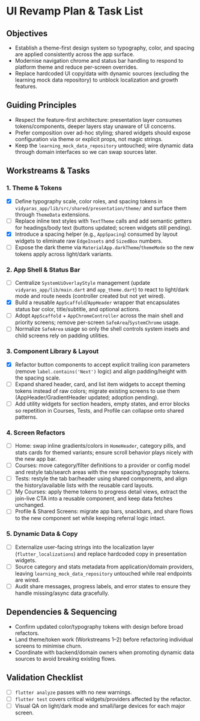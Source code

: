 # UI Revamp Plan & Task List

## Objectives
- Establish a theme-first design system so typography, color, and spacing are applied consistently across the app surface.
- Modernise navigation chrome and status bar handling to respond to platform theme and reduce per-screen overrides.
- Replace hardcoded UI copy/data with dynamic sources (excluding the learning mock data repository) to unblock localization and growth features.

## Guiding Principles
- Respect the feature-first architecture: presentation layer consumes tokens/components, deeper layers stay unaware of UI concerns.
- Prefer composition over ad-hoc styling; shared widgets should expose configuration via theme or explicit props, not magic strings.
- Keep the `learning_mock_data_repository` untouched; wire dynamic data through domain interfaces so we can swap sources later.

## Workstreams & Tasks

### 1. Theme & Tokens
- [x] Define typography scale, color roles, and spacing tokens in `vidyaras_app/lib/src/shared/presentation/theme/` and surface them through `ThemeData` extensions.
- [ ] Replace inline text styles with `TextTheme` calls and add semantic getters for headings/body text (buttons updated; screen widgets still pending).
- [x] Introduce a spacing helper (e.g., `AppSpacing`) consumed by layout widgets to eliminate raw `EdgeInsets` and `SizedBox` numbers.
- [ ] Expose the dark theme via `MaterialApp.darkTheme`/`themeMode` so the new tokens apply across light/dark variants.

### 2. App Shell & Status Bar
- [ ] Centralize `SystemUiOverlayStyle` management (update `vidyaras_app/lib/main.dart` and `app_theme.dart`) to react to light/dark mode and route needs (controller created but not yet wired).
- [x] Build a reusable `AppScaffold`/`AppHeader` wrapper that encapsulates status bar color, title/subtitle, and optional actions.
- [ ] Adopt `AppScaffold` + `AppChromeController` across the main shell and priority screens; remove per-screen `SafeArea`/`SystemChrome` usage.
- [ ] Normalize `SafeArea` usage so only the shell controls system insets and child screens rely on padding utilities.

### 3. Component Library & Layout
- [x] Refactor button components to accept explicit trailing icon parameters (remove `label.contains('Next')` logic) and align padding/height with the spacing scale.
- [ ] Expand shared header, card, and list item widgets to accept theming tokens instead of raw colors; migrate existing screens to use them (AppHeader/GradientHeader updated; adoption pending).
- [ ] Add utility widgets for section headers, empty states, and error blocks so repetition in Courses, Tests, and Profile can collapse onto shared patterns.

### 4. Screen Refactors
- [ ] Home: swap inline gradients/colors in `HomeHeader`, category pills, and stats cards for themed variants; ensure scroll behavior plays nicely with the new app bar.
- [ ] Courses: move category/filter definitions to a provider or config model and restyle tab/search areas with the new spacing/typography tokens.
- [ ] Tests: restyle the tab bar/header using shared components, and align the history/available lists with the reusable card layouts.
- [ ] My Courses: apply theme tokens to progress detail views, extract the join-live CTA into a reusable component, and keep data fetches unchanged.
- [ ] Profile & Shared Screens: migrate app bars, snackbars, and share flows to the new component set while keeping referral logic intact.

### 5. Dynamic Data & Copy
- [ ] Externalize user-facing strings into the localization layer (`flutter_localizations`) and replace hardcoded copy in presentation widgets.
- [ ] Source category and stats metadata from application/domain providers, leaving `learning_mock_data_repository` untouched while real endpoints are wired.
- [ ] Audit share messages, progress labels, and error states to ensure they handle missing/async data gracefully.

## Dependencies & Sequencing
- Confirm updated color/typography tokens with design before broad refactors.
- Land theme/token work (Workstreams 1–2) before refactoring individual screens to minimise churn.
- Coordinate with backend/domain owners when promoting dynamic data sources to avoid breaking existing flows.

## Validation Checklist
- [ ] `flutter analyze` passes with no new warnings.
- [ ] `flutter test` covers critical widgets/providers affected by the refactor.
- [ ] Visual QA on light/dark mode and small/large devices for each major screen.
